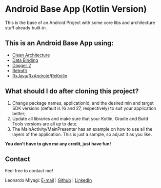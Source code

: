 # Android Base App (Kotlin Version)
This is the base of an Android Project with some core libs and architecture stuff already built-in.
## This is an Android Base App using:
* [Clean Architecture](https://medium.com/@dmilicic/a-detailed-guide-on-developing-android-apps-using-the-clean-architecture-pattern-d38d71e94029)
* [Data Binding](https://developer.android.com/topic/libraries/data-binding/index.html)
* [Dagger 2](https://google.github.io/dagger/)
* [Retrofit](http://square.github.io/retrofit/)
* [RxJava](https://github.com/ReactiveX/RxJava)/[RxAndroid](https://github.com/ReactiveX/RxAndroid)/[RxKotlin](https://github.com/ReactiveX/RxKotlin)

## What should I do after cloning this project?
1. Change package names, applicationId, and the desired min and target SDK versions (default is 16 and 27, respectively) to suit your application better;
2. Update all libraries and make sure that your Kotlin, Gradle and Build Tools versions are all up to date;
3. The MainActivity/MainPresenter has an example on how to use all the layers of the application. This is just a sample, so adjust it as you like.

**You don't have to give me any credit, just have fun!**

## Contact
Feel free to contact me!

Leonardo Miyagi: [E-mail](mailto:leonardomiyagi@gmail.com) | [Github](https://github.com/lmiyagi) | [LinkedIn](https://www.linkedin.com/in/lmiyagi)